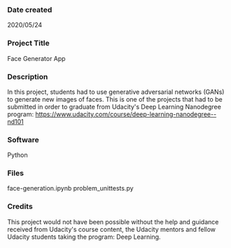 ### Date created
2020/05/24

### Project Title
Face Generator App

### Description
In this project, students had to use generative adversarial networks (GANs) to generate new images of faces. This is one of the projects that had to be submitted in order to graduate from Udacity's Deep Learning Nanodegree program: https://www.udacity.com/course/deep-learning-nanodegree--nd101

### Software
Python

### Files
face-generation.ipynb
problem_unittests.py

### Credits
This project would not have been possible without the help and guidance received from Udacity's course content, the Udacity mentors and fellow Udacity students taking the program: Deep Learning.
